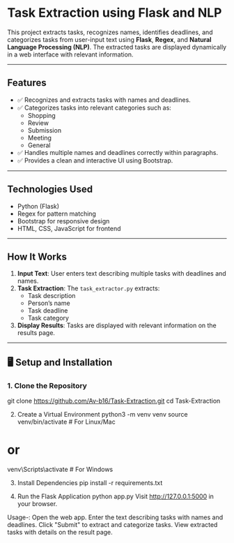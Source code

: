 #  Task Extraction using Flask and NLP

This project extracts tasks, recognizes names, identifies deadlines, and categorizes tasks from user-input text using **Flask**, **Regex**, and **Natural Language Processing (NLP)**. The extracted tasks are displayed dynamically in a web interface with relevant information.

---

##  Features

- ✅ Recognizes and extracts tasks with names and deadlines.
- ✅ Categorizes tasks into relevant categories such as:
    - Shopping
    - Review
    - Submission
    - Meeting
    - General
- ✅ Handles multiple names and deadlines correctly within paragraphs.
- ✅ Provides a clean and interactive UI using Bootstrap.

---

##  Technologies Used

- Python (Flask)
- Regex for pattern matching
- Bootstrap for responsive design
- HTML, CSS, JavaScript for frontend


---

##  How It Works

1. **Input Text**: User enters text describing multiple tasks with deadlines and names.
2. **Task Extraction**: The `task_extractor.py` extracts:
   - Task description
   - Person’s name
   - Task deadline
   - Task category
3. **Display Results**: Tasks are displayed with relevant information on the results page.

---

## 🖥️ Setup and Installation

### 1. Clone the Repository
git clone https://github.com/Av-b16/Task-Extraction.git
cd Task-Extraction

2. Create a Virtual Environment
python3 -m venv venv
source venv/bin/activate  # For Linux/Mac
# or
venv\Scripts\activate     # For Windows

3. Install Dependencies
pip install -r requirements.txt

4. Run the Flask Application
python app.py
Visit http://127.0.0.1:5000 in your browser.

Usage-:
Open the web app.
Enter the text describing tasks with names and deadlines.
Click "Submit" to extract and categorize tasks.
View extracted tasks with details on the result page.